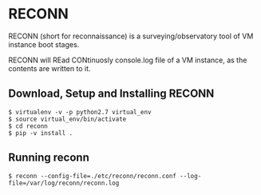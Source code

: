 # RECONN
RECONN (short for reconnaissance) is a surveying/observatory tool of VM instance boot stages.

RECONN will REad CONtinuosly console.log file of a VM instance, as the contents are
written to it.

## Download, Setup and Installing RECONN
```
$ virtualenv -v -p python2.7 virtual_env
$ source virtual_env/bin/activate
$ cd reconn
$ pip -v install .
```

## Running reconn
```
$ reconn --config-file=./etc/reconn/reconn.conf --log-file=/var/log/reconn/reconn.log
```
